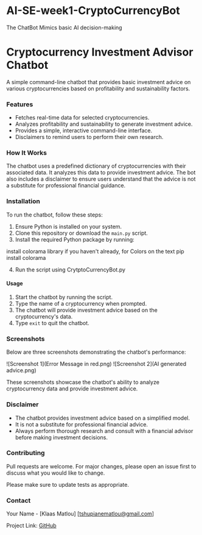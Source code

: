 # AI-SE-week1-CryptoCurrencyBot
The ChatBot Mimics basic AI decision-making

# Cryptocurrency Investment Advisor Chatbot

A simple command-line chatbot that provides basic investment advice on various cryptocurrencies based on profitability and sustainability factors.

### Features

- Fetches real-time data for selected cryptocurrencies.
- Analyzes profitability and sustainability to generate investment advice.
- Provides a simple, interactive command-line interface.
- Disclaimers to remind users to perform their own research.

### How It Works

The chatbot uses a predefined dictionary of cryptocurrencies with their associated data. It analyzes this data to provide investment advice. The bot also includes a disclaimer to ensure users understand that the advice is not a substitute for professional financial guidance.

### Installation

To run the chatbot, follow these steps:

1. Ensure Python is installed on your system.
2. Clone this repository or download the `main.py` script.
3. Install the required Python package by running:

install colorama library if you haven't already, for Colors on the text
 pip install colorama

4. Run the script using CrytptoCurrencyBot.py


#### Usage

1. Start the chatbot by running the script.
2. Type the name of a cryptocurrency when prompted.
3. The chatbot will provide investment advice based on the cryptocurrency's data.
4. Type `exit` to quit the chatbot.

### Screenshots

Below are three screenshots demonstrating the chatbot's performance:

![Screenshot 1](Error Message in red.png)
![Screenshot 2](AI generated advice.png)

These screenshots showcase the chatbot's ability to analyze cryptocurrency data and provide investment advice.

### Disclaimer

- The chatbot provides investment advice based on a simplified model.
- It is not a substitute for professional financial advice.
- Always perform thorough research and consult with a financial advisor before making investment decisions.

### Contributing

Pull requests are welcome. For major changes, please open an issue first to discuss what you would like to change.

Please make sure to update tests as appropriate.


### Contact

Your Name - [Klaas Matlou] [tshupianematlou@gmail.com]

Project Link: [GitHub](https://github.com/KlaasMatlou/crypto-investment-advisor-chatbot)